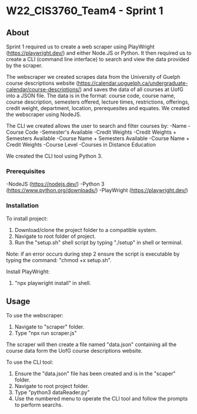 # W22_CIS3760_Team4 - Sprint 1

<!-- ABOUT SECTION -->
## About 

Sprint 1 required us to create a web scraper using PlayWright (https://playwright.dev/) and either Node.JS or Python. 
It then required us to create a CLI (command line interface) to search and view the data provided by the scraper.

The webscraper we created scrapes data from the University of Guelph course descriptions website (https://calendar.uoguelph.ca/undergraduate-calendar/course-descriptions/)
and saves the data of all courses at UofG into a JSON file. The data is in the format: course code, course name, course description, semesters offered, lecture times, 
restrictions, offerings, credit weight, department, location, prerequesites and equates. We created the webscraper using NodeJS.

The CLI we created allows the user to search and filter courses by:
-Name
-Course Code
-Semester's Available
-Credit Weights
-Credit Weights + Semesters Available
-Course Name + Semesters Available
-Course Name + Credit Weights
-Course Level
-Courses in Distance Education

We created the CLI tool using Python 3.

### Prerequisites

-NodeJS (https://nodejs.dev/)
-Python 3 (https://www.python.org/downloads/)
-PlayWright (https://playwright.dev/)

### Installation

To install project:
1. Download/clone the project folder to a compatible system.
2. Navigate to root folder of project. 
3. Run the "setup.sh" shell script by typing "./setup" in shell or terminal.

Note: if an error occurs during step 2 ensure the script is executable by typing the command:
"chmod +x setup.sh".



Install PlayWright:
1. "npx playwright install" in shell.


## Usage

To use the webscraper:

1. Navigate to "scraper" folder.
2. Type "npx run scraper.js"

The scraper will then create a file named "data.json" containing all the 
course data form the UofG course descriptions website.

To use the CLI tool:

1. Ensure the "data.json" file has been created and is in the "scaper" folder.
2. Navigate to root project folder.
3. Type "python3 dataReader.py"
4. Use the numbered menu to operate the CLI tool and follow the prompts to perform searchs.









